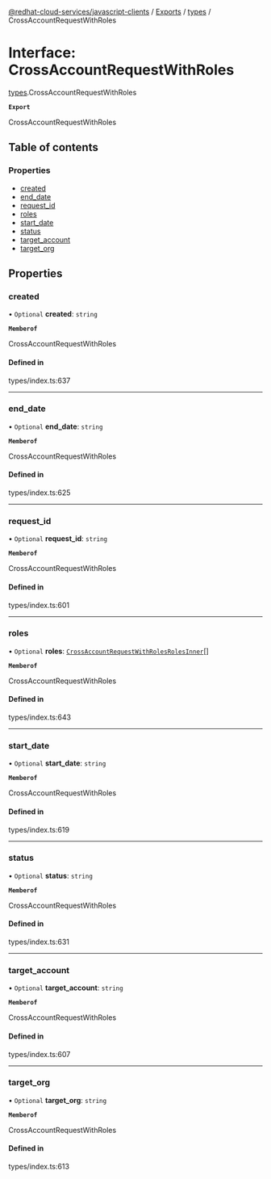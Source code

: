 [@redhat-cloud-services/javascript-clients](../README.md) / [Exports](../modules.md) / [types](../modules/types.md) / CrossAccountRequestWithRoles

# Interface: CrossAccountRequestWithRoles

[types](../modules/types.md).CrossAccountRequestWithRoles

**`Export`**

CrossAccountRequestWithRoles

## Table of contents

### Properties

- [created](types.CrossAccountRequestWithRoles.md#created)
- [end\_date](types.CrossAccountRequestWithRoles.md#end_date)
- [request\_id](types.CrossAccountRequestWithRoles.md#request_id)
- [roles](types.CrossAccountRequestWithRoles.md#roles)
- [start\_date](types.CrossAccountRequestWithRoles.md#start_date)
- [status](types.CrossAccountRequestWithRoles.md#status)
- [target\_account](types.CrossAccountRequestWithRoles.md#target_account)
- [target\_org](types.CrossAccountRequestWithRoles.md#target_org)

## Properties

### created

• `Optional` **created**: `string`

**`Memberof`**

CrossAccountRequestWithRoles

#### Defined in

types/index.ts:637

___

### end\_date

• `Optional` **end\_date**: `string`

**`Memberof`**

CrossAccountRequestWithRoles

#### Defined in

types/index.ts:625

___

### request\_id

• `Optional` **request\_id**: `string`

**`Memberof`**

CrossAccountRequestWithRoles

#### Defined in

types/index.ts:601

___

### roles

• `Optional` **roles**: [`CrossAccountRequestWithRolesRolesInner`](types.CrossAccountRequestWithRolesRolesInner.md)[]

**`Memberof`**

CrossAccountRequestWithRoles

#### Defined in

types/index.ts:643

___

### start\_date

• `Optional` **start\_date**: `string`

**`Memberof`**

CrossAccountRequestWithRoles

#### Defined in

types/index.ts:619

___

### status

• `Optional` **status**: `string`

**`Memberof`**

CrossAccountRequestWithRoles

#### Defined in

types/index.ts:631

___

### target\_account

• `Optional` **target\_account**: `string`

**`Memberof`**

CrossAccountRequestWithRoles

#### Defined in

types/index.ts:607

___

### target\_org

• `Optional` **target\_org**: `string`

**`Memberof`**

CrossAccountRequestWithRoles

#### Defined in

types/index.ts:613
